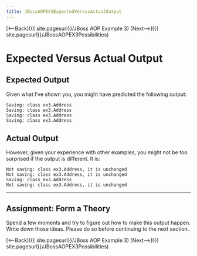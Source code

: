 ```yaml
---
title: JBossAOPEX3ExpectedVersusActualOutput
---
```

[<--Back]({{ site.pagesurl}}/JBoss AOP Example 3) [Next-->]({{ site.pagesurl}}/JBossAOPEX3Possibilities)

# Expected Versus Actual Output
## Expected Output
Given what I've shown you, you might have predicted the following output:
```
Saving: class ex3.Address
Saving: class ex3.Address
Saving: class ex3.Address
Saving: class ex3.Address
```
## Actual Output
However, given your experience with other examples, you might not be too surprised if the output is different. It is:
```
Not saving: class ex3.Address, it is unchanged
Not saving: class ex3.Address, it is unchanged
Saving: class ex3.Address
Not saving: class ex3.Address, it is unchanged
```
----
## Assignment: Form a Theory
Spend a few moments and try to figure out how to make this output happen. Write down those ideas. Please do so before continuing to the next section.

[<--Back]({{ site.pagesurl}}/JBoss AOP Example 3) [Next-->]({{ site.pagesurl}}/JBossAOPEX3Possibilities)